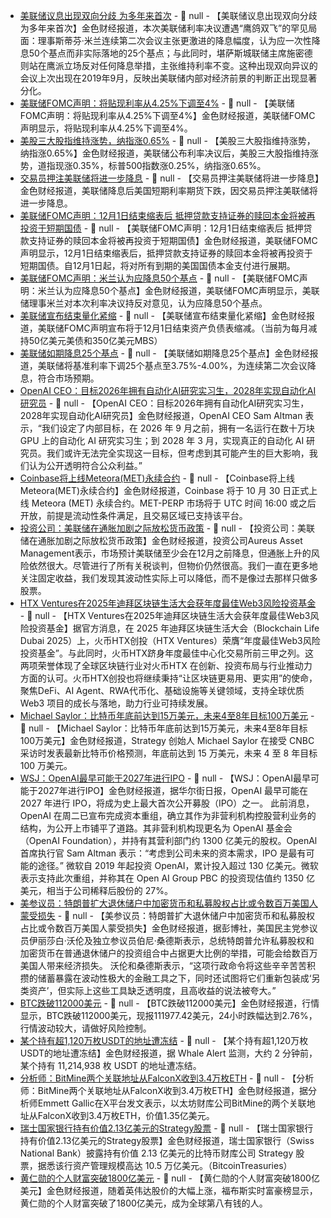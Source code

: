 - [美联储议息出现双向分歧 为多年来首次]() - 📰 null - 【美联储议息出现双向分歧 为多年来首次】金色财经报道，本次美联储利率决议遭遇“鹰鸽双飞”的罕见局面：理事斯蒂芬·米兰连续第二次会议主张更激进的降息幅度，认为应一次性降息50个基点而非实际落地的25个基点；与此同时，堪萨斯城联储主席施密德则站在鹰派立场反对任何降息举措，主张维持利率不变。这种出现双向异议的会议上次出现在2019年9月，反映出美联储内部对经济前景的判断正出现显著分化。
- [美联储FOMC声明：将贴现利率从4.25%下调至4%]() - 📰 null - 【美联储FOMC声明：将贴现利率从4.25%下调至4%】金色财经报道，美联储FOMC声明显示，将贴现利率从4.25%下调至4%。
- [美股三大股指维持涨势，纳指涨0.65%]() - 📰 null - 【美股三大股指维持涨势，纳指涨0.65%】金色财经报道，美联储公布利率决议后，美股三大股指维持涨势，道指现涨0.35%，标普500指数涨0.25%，纳指涨0.65%。
- [交易员押注美联储将进一步降息]() - 📰 null - 【交易员押注美联储将进一步降息】金色财经报道，美联储降息后美国短期利率期货下跌，因交易员押注美联储将进一步降息。
- [美联储FOMC声明：12月1日结束缩表后 抵押贷款支持证券的赎回本金将被再投资于短期国债]() - 📰 null - 【美联储FOMC声明：12月1日结束缩表后 抵押贷款支持证券的赎回本金将被再投资于短期国债】金色财经报道，美联储FOMC声明显示，12月1日结束缩表后，抵押贷款支持证券的赎回本金将被再投资于短期国债。自12月1日起，将对所有到期的美国国债本金支付进行展期。
- [美联储FOMC声明：米兰认为应降息50个基点]() - 📰 null - 【美联储FOMC声明：米兰认为应降息50个基点】金色财经报道，美联储FOMC声明显示，美联储理事米兰对本次利率决议持反对意见，认为应降息50个基点。
- [美联储宣布结束量化紧缩]() - 📰 null - 【美联储宣布结束量化紧缩】金色财经报道，美联储FOMC声明宣布将于12月1日结束资产负债表缩减。（当前为每月减持50亿美元美债和350亿美元MBS）
- [美联储如期降息25个基点]() - 📰 null - 【美联储如期降息25个基点】金色财经报道，美联储将基准利率下调25个基点至3.75%-4.00%，为连续第二次会议降息，符合市场预期。
- [OpenAI CEO：目标2026年拥有自动化AI研究实习生，2028年实现自动化AI研究员](https://x.com/sama/status/1983584366547829073) - 📰 null - 【OpenAI CEO：目标2026年拥有自动化AI研究实习生，2028年实现自动化AI研究员】金色财经报道，OpenAI CEO Sam Altman 表示，“我们设定了内部目标，在 2026 年 9 月之前，拥有一名运行在数十万块 GPU 上的自动化 AI 研究实习生；到 2028 年 3 月，实现真正的自动化 AI 研究员。我们或许无法完全实现这一目标，但考虑到其可能产生的巨大影响，我们认为公开透明符合公众利益。”
- [Coinbase将上线Meteora(MET)永续合约](https://x.com/CoinbaseMarkets/status/1983579672723001778) - 📰 null - 【Coinbase将上线Meteora(MET)永续合约】金色财经报道，Coinbase 将于 10 月 30 日正式上线 Meteora (MET) 永续合约。MET-PERP 市场将于 UTC 时间 16:00 或之后开放，前提是流动性条件满足，且交易区域已支持该平台。
- [投资公司：美联储在通胀加剧之际放松货币政策](https://flash.jin10.com/detail/20251030000931813800) - 📰 null - 【投资公司：美联储在通胀加剧之际放松货币政策】金色财经报道，投资公司Aureus Asset Management表示，市场预计美联储至少会在12月之前降息，但通胀上升的风险依然很大。尽管进行了所有关税谈判，但物价仍然很高。我们一直在更多地关注固定收益，我们发现其波动性实际上可以降低，而不是像过去那样只做多股票。
- [HTX Ventures在2025年迪拜区块链生活大会获年度最佳Web3风险投资基金](https://x.com/Ventures_HTX/status/1983554808150688109) - 📰 null - 【HTX Ventures在2025年迪拜区块链生活大会获年度最佳Web3风险投资基金】据官方消息，在 2025 年迪拜区块链生活大会（Blockchain Life Dubai 2025）上，火币HTX创投（HTX Ventures）荣膺“年度最佳Web3风险投资基金”。与此同时，火币HTX跻身年度最佳中心化交易所前三甲之列。这两项荣誉体现了全球区块链行业对火币HTX 在创新、投资布局与行业推动力方面的认可。火币HTX创投也将继续秉持“让区块链更易用、更实用”的使命，聚焦DeFi、AI Agent、RWA代币化、基础设施等关键领域，支持全球优质Web3 项目的成长与落地，助力行业可持续发展。
- [Michael Saylor：比特币年底前达到15万美元，未来4至8年目标100万美元](https://x.com/BitcoinMagazine/status/1983550270979420234) - 📰 null - 【Michael Saylor：比特币年底前达到15万美元，未来4至8年目标100万美元】金色财经报道，Strategy 创始人 Michael Saylor 在接受 CNBC 采访时发表最新比特币价格预测，年底前达到 15 万美元，未来 4 至 8 年目标 100 万美元。
- [WSJ：OpenAI最早可能于2027年进行IPO](https://www.wsj.com/tech/ai/openais-promise-to-stay-in-california-helped-clear-the-path-for-its-ipo-3af1c31c) - 📰 null - 【WSJ：OpenAI最早可能于2027年进行IPO】金色财经报道，据华尔街日报，OpenAI 最早可能在 2027 年进行 IPO，将成为史上最大首次公开募股（IPO）之一。 
此前消息，OpenAI 在周二已宣布完成资本重组，确立其作为非营利机构控股营利业务的结构，为公开上市铺平了道路。其非营利机构现更名为 OpenAI 基金会（OpenAI Foundation），并持有其营利部门约 1300 亿美元的股权。OpenAl 首席执行官 Sam Altman 表示：“考虑到公司未来的资本需求，IPO 是最有可能的途径。” 
微软自 2019 年起投资 OpenAI，累计投入超过 130 亿美元。微软表示支持此次重组，并称其在 Open AI Group PBC 的投资现估值约 1350 亿美元，相当于公司稀释后股份的 27%。
- [美参议员：特朗普扩大退休储户中加密货币和私募股权占比或令数百万美国人蒙受损失](https://www.bloomberg.com/news/articles/2025-10-29/warren-sanders-say-pe-in-401-k-s-is-dangerous-for-americans) - 📰 null - 【美参议员：特朗普扩大退休储户中加密货币和私募股权占比或令数百万美国人蒙受损失】金色财经报道，据彭博社，美国民主党参议员伊丽莎白·沃伦及独立参议员伯尼·桑德斯表示，总统特朗普允许私募股权和加密货币在普通退休储户的投资组合中占据更大比例的举措，可能会给数百万美国人带来经济损失。 
沃伦和桑德斯表示，“这项行政命令将这些辛辛苦苦积攒的储蓄暴露在波动性极大的金融工具之下，同时还试图将它们重新包装成‘另类资产’，但实际上这些工具缺乏透明度，且高收益的说法被夸大。”
- [BTC跌破112000美元]() - 📰 null - 【BTC跌破112000美元】金色财经报道，行情显示，BTC跌破112000美元，现报111977.42美元，24小时跌幅达到2.76%，行情波动较大，请做好风险控制。
- [某个持有超1,120万枚USDT的地址遭冻结](https://whale-alert.io/transaction/tron/4882e2eb2d79137be559266ad0afeadefedd6475743822d944214692eff2b497) - 📰 null - 【某个持有超1,120万枚USDT的地址遭冻结】金色财经报道，据 Whale Alert 监测，大约 2 分钟前，某个持有 11,214,938 枚 USDT 的地址遭冻结。
- [分析师：BitMine两个关联地址从FalconX收到3.4万枚ETH](https://x.com/emmettgallic/status/1983544640553808348) - 📰 null - 【分析师：BitMine两个关联地址从FalconX收到3.4万枚ETH】金色财经报道，据分析师Emmett Gallic在X平台发文表示，以太坊财库公司BitMine的两个关联地址从FalconX收到3.4万枚ETH，价值1.35亿美元。
- [瑞士国家银行持有价值2.13亿美元的Strategy股票](https://x.com/BTCtreasuries/status/1983533926590328834) - 📰 null - 【瑞士国家银行持有价值2.13亿美元的Strategy股票】金色财经报道，瑞士国家银行（Swiss National Bank）披露持有价值 2.13 亿美元的比特币财库公司 Strategy 股票，据悉该行资产管理规模高达 10.5 万亿美元。（BitcoinTreasuries）
- [黄仁勋的个人财富突破1800亿美元]() - 📰 null - 【黄仁勋的个人财富突破1800亿美元】金色财经报道，随着英伟达股价的大幅上涨，福布斯实时富豪榜显示，黄仁勋的个人财富突破了1800亿美元，成为全球第八有钱的人。
